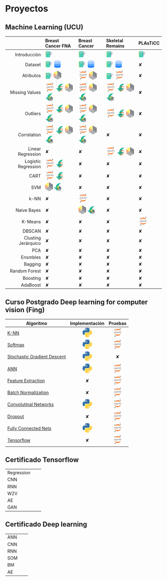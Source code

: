 # Proyectos

## Machine Learning (UCU)

|                     | Breast Cancer FNA     | Breast Cancer |Skeletal Remains   | PLAsTiCC | 
|--------------------:|:-------------------|:--|:--------------------| ------- |
| Introducción        | [![RM](./img/dc.png)][1]  | [![RM](./img/dc.png)][4_1] | [![RM](./img/dc.png)][2_1]  | [![RM](./img/dc.png)][3_1] |
| Dataset             | [![DOC](./img/dc.png)][2] [![Dataset](./img/dd.png)][23] | [![RM](./img/dc.png)][4_2] [![RM](./img/dd.png)][4_9] | [![Dataset](./img/dc.png)][2_4] [![Dataset](./img/dd.png)][2_3]  |✘ |
| Atributos           | [![RM](./img/dc.png)][4] [![RM](./img/rm.png)][3] | [![RM](./img/jn.png)][4_3] [![RM](./img/rm.png)][4_8]  | [![RM](./img/dc.png)][2_2] [![Dataset](./img/jn.png)][2_5]  |✘ |
| Missing Values      | [![RM](./img/jn.png)][5] [![RM](./img/jd.png)][25] [![RM](./img/rm.png)][6] [![RM](./img/rd.png)][24] | [![RM](./img/jn.png)][4_4] [![RM](./img/rm.png)][4_11] [![RM](./img/rd.png)][4_10] |  [![RM](./img/jn.png)][2_6] [![RM](./img/jd.png)][2_9] [![RM](./img/rm.png)][2_12] [![RM](./img/rd.png)][2_13] |✘ |
| Outliers            | [![RM](./img/jn.png)][7] [![RM](./img/jd.png)][26] [![RM](./img/rm.png)][8] [![RM](./img/rd.png)][21]  | [![RM](./img/jn.png)][4_5] [![RM](./img/rm.png)][4_12] [![RM](./img/rd.png)][4_13] | [![RM](./img/jn.png)][2_7] [![RM](./img/jd.png)][2_10] [![RM](./img/rm.png)][2_14] |✘ |
| Correlation         | [![RM](./img/jn.png)][19] [![RM](./img/jd.png)][27] [![RM](./img/rm.png)][20] [![RM](./img/rd.png)][22] | [![RM](./img/jn.png)][4_6]  [![RM](./img/rm.png)][4_14]  [![RM](./img/rd.png)][4_15]  | ✘ | ✘ |
| Linear Regression   | ✘  | ✘ | [![RM](./img/jn.png)][2_8] [![RM](./img/jd.png)][2_11] [![RM](./img/rm.png)][2_15] |✘ |
| Logistic Regression | [![RM](./img/jn.png)][11] [![](./img/jd.png)][12] | ✘ | ✘ |✘ |
| CART                | [![RM](./img/jn.png)][13] [![](./img/jd.png)][14] | ✘ | ✘ |✘ |
| SVM                 | [![](./img/rm.png)][15] [![](./img/rd.png)][16] | ✘ | ✘ |✘ |
| k-NN | ✘ | [![JN](./img/jn.png)][4_7] | ✘ |✘ |
| Naive Bayes | ✘ | [![](./img/rm.png)][4_16] [![](./img/rd.png)][4_17] | ✘ | ✘ |
| K-Means | ✘ | ✘ | ✘ | [![JN](./img/jn.png)][5_1] |
| DBSCAN | ✘ | ✘ | ✘ | ✘ |
| Clusting Jerárquico | ✘ | ✘ | ✘ | ✘ |
| PCA | ✘ | ✘ | ✘ | ✘ |
| Ensmbles | ✘ | ✘ | ✘ | ✘ |
| Bagging | ✘ | ✘ | ✘ | ✘ |
| Random Forest | ✘ | ✘ | ✘ | ✘ |
| Boosting | ✘ | ✘ | ✘ | ✘ |
| AdaBoost | ✘ | ✘ | ✘ | ✘ |

[1]: ./proyects/breast-cancer/1_introduction.md
[2]: ./proyects/breast-cancer/2_dataset.md
[23]: https://drive.google.com/file/d/1N31jS36zYpPMVXFy1AqcbxCgJodye0bW/view?usp=sharing
[3]: ./proyects/breast-cancer/3_attributes_rapidminer.md
[4]: ./proyects/breast-cancer/3_attributes_text.md
[5]: ./proyects/breast-cancer/4_missing_values_code.md
[6]: ./proyects/breast-cancer/4_missing_values_rapidminer.md
[25]: https://drive.google.com/file/d/13QAtVBRNAjF_7PL_QxUb_bbmdfuNIIBh/view?usp=sharing
[24]: https://drive.google.com/file/d/1OGvxyWzjjxLlCi36yNKFzMCeQoL7PEUP/view?usp=sharing
[7]: ./proyects/breast-cancer/5_outliers_code.md
[26]: https://drive.google.com/file/d/1J0YxNysM__epSxv9qC35dw_pUN7PEjFP/view?usp=sharing
[21]: https://drive.google.com/file/d/1Wl7EbF4hMsidKGcm8Fr6wGTw0x5GIgNd/view?usp=sharing
[19]: ./proyects/breast-cancer/6_correlation_code.md
[27]: https://drive.google.com/file/d/1HzOwoi8c0WAsTh10GIxluBqPCRE_MZy6/view?usp=sharing
[20]: ./proyects/breast-cancer/6_correlation_rapidminer.md
[22]: https://drive.google.com/file/d/1LrBDKFolKlYzN1JeliW61lSSXrE3CbWm/view?usp=sharing
[8]: ./proyects/breast-cancer/5_outliers_rapidminer.md
[9]: ./proyects/breast-cancer/
[10]: ./proyects/breast-cancer/
[11]: ./proyects/breast-cancer/8_logistic_regression_code.md
[12]: https://drive.google.com/file/d/1jGZdum82wDCsL4c2eGyltIQGhnWFdR3e/view?usp=sharing
[13]: ./proyects/breast-cancer/7_CART_code.md
[14]: https://drive.google.com/file/d/14kr4rsp7mNqpNT2p_WISr-KOOVWmydxu/view?usp=sharing
[15]: ./proyects/breast-cancer/9_SVM_rapidminer.md
[16]: https://drive.google.com/file/d/141aHUtPFuTgDtkpVs7NV7BaM5crYwavm/view?usp=sharing
[17]: ./proyects/breast-cancer/UNUSED-UNUSED-UNUSED
[18]: ./proyects/breast-cancer/UNUSED-UNUSED-UNUSED

[2_1]: ./proyects/skeletal-remains/1_introduction.md
[2_2]: ./proyects/skeletal-remains/3_attributes_text.md
[2_4]: ./proyects/skeletal-remains/2_dataset.md
[2_5]: ./proyects/skeletal-remains/3_attributes_code.md
[2_3]: https://drive.google.com/file/d/1FW2yhiYE35hSLrAabjBpor1f23vAchCm/view?usp=sharing
[2_6]: ./proyects/skeletal-remains/4_missing_values_code.md
[2_7]: ./proyects/skeletal-remains/5_outliers_code.md
[2_8]: ./proyects/skeletal-remains/10_linear_regression.md
[2_9]: https://drive.google.com/file/d/1QJrkH7FepLMd3x2FI_zO_Vp1XTFUzMPm/view?usp=sharing
[2_10]: https://drive.google.com/file/d/1W8TGU0OziPPN1Bf49lY74KIq22f7P0bp/view?usp=sharing
[2_11]: https://drive.google.com/file/d/1rgjs3WasXmS7Kv8dXdY7AGBAJO1d_Q7Y/view?usp=sharing
[2_12]: ./proyects/skeletal-remains/4_missing_values_rapidminer.md
[2_13]: https://drive.google.com/file/d/1kkWEYlrdIHpbOhj6z-21NoXKz7rf7yC2/view?usp=sharing
[2_14]: ./proyects/skeletal-remains/5_outliers_rapidminer.md
[2_15]: ./proyects/skeletal-remains/10_linear_regression_rapidminer.md

[3_1]: ./proyects/plasticc/1_introduction.md

[4_1]: ./proyects/breast-cancer-diagnosis/1_introduction.md
[4_2]: ./proyects/breast-cancer-diagnosis/2_dataset.md
[4_9]: https://drive.google.com/file/d/1yhe1SvayM-MDZsLT-qY50_H1yWdq8l9c/view?usp=sharing
[4_3]: ./proyects/breast-cancer-diagnosis/3_attributes.md
[4_8]: ./proyects/breast-cancer-diagnosis/3_attributes_rapidminer.md
[4_4]: ./proyects/breast-cancer-diagnosis/4_missing_values.md
[4_10]: https://drive.google.com/file/d/1yhe1SvayM-MDZsLT-qY50_H1yWdq8l9c/view?usp=sharing
[4_11]: ./proyects/breast-cancer-diagnosis/4_missing_values_rapidminer.md
[4_5]: ./proyects/breast-cancer-diagnosis/5_outliers.md
[4_12]: ./proyects/breast-cancer-diagnosis/5_outliers_rapidminer.md
[4_13]: https://drive.google.com/file/d/1yhe1SvayM-MDZsLT-qY50_H1yWdq8l9c/view?usp=sharing
[4_6]: ./proyects/breast-cancer-diagnosis/6_correlation.md
[4_14]: ./proyects/breast-cancer-diagnosis/6_correlation_rapidminer.md
[4_15]: https://drive.google.com/file/d/1XRNyRdLqmAA26e3uzUhCGXFDsLTQ5Vv1/view?usp=sharing
[4_6]: ./proyects/breast-cancer-diagnosis/6_correlation.md
[4_7]: ./proyects/breast-cancer-diagnosis/11_KNN.md
[4_16]: ./proyects/breast-cancer-diagnosis/12_naive-bayes.md
[4_17]: https://drive.google.com/file/d/1kNfTpj5fsDvZU1VOILLOKHFoD5GhpejE/view?usp=sharing
[5_1]: ./proyects/K-means-clustering/Clustering.md

## Curso Postgrado Deep learning for computer vision (Fing)

| Algoritmo | Implementación | Pruebas |  
|-----------|:--------------:|:-------:|
| [K-NN](./proyects/deep-learning/k-nn.md) | [![PY](./img/py.png)][KNN-imp] | [![PY](./img/jn.png)][KNN]  |
| [Softmax](./proyects/deep-learning/softmax.md) | [![PY](./img/py.png)][Softmax-imp] | [![JN](./img/jn.png)][Softmax] |
| [Stochastic Gradient Descent](./proyects/deep-learning/stochastic-gradient-descent.md)  | [![PY](./img/py.png)][SGD-imp] | ✘ |
| [ANN](./proyects/deep-learning/ann.md) | [![PY](./img/py.png)][ANN-imp] | [![PY](./img/jn.png)][ANN] | 
| [Feature Extraction](./proyects/deep-learning/image-feature.md) | ✘ | [![PY](./img/jn.png)][FE] | 
| [Batch Normalization](./proyects/deep-learning/BatchNormalization.md) | ✘ | [![PY](./img/jn.png)][BN] | 
| [Convolutinal Networks](./proyects/deep-learning/ConvolutionalNetworks.md) | [![PY](./img/py.png)][CNN-imp] | [![PY](./img/jn.png)][CN] | 
| [Dropout](./proyects/deep-learning/Dropout.md) | ✘ | [![PY](./img/jn.png)][DO] | 
| [Fully Connected Nets](./proyects/deep-learning/FullyConnectedNets.md) | [![PY](./img/py.png)][FCN-imp] | [![PY](./img/jn.png)][FCN] | 
| [Tensorflow](./proyects/deep-learning/Tensorflow.md) | ✘ | [![PY](./img/jn.png)][TSF] | 

[KNN-imp]: ./proyects/deep-learning/knn-implementation.md
[Softmax-imp]: ./proyects/deep-learning/softmax-implementation.md
[SGD-imp]: ./proyects/deep-learning/stochastic-gradient-descent.md#linear-classifier-&-sgd-implementation
[ANN-imp]: ./proyects/deep-learning/ann-implementation.md
[CNN-imp]: ./proyects/deep-learning/cnn-implementation.md
[FCN-imp]: ./proyects/deep-learning/fullyconnectednets.md

[KNN]: ./proyects/deep-learning/k-nn.md
[Softmax]: ./proyects/deep-learning/softmax.md
[ANN]: ./proyects/deep-learning/ann.md
[FE]: ./proyects/deep-learning/image-features.md
[BN]: ./proyects/deep-learning/BatchNormalization.md
[CN]: ./proyects/deep-learning/ConvolutionalNetworks.md
[DO]: ./proyects/deep-learning/Dropout.md
[FCN]: ./proyects/deep-learning/FullyConnectedNets.md
[TSF]: ./proyects/deep-learning/Tensorflow.md


## Certificado Tensorflow

|  | |  | 
|:--|:---:|:----:|
| Regression | | |
| CNN  | | |
| RNN  | | |
| W2V  | | | 
| AE   | | | 
| GAN  | | | 

## Certificado Deep learning

|      |   |   | 
|:-----|:-:|:-:|
| ANN  | | |
| CNN  | | |
| RNN  | | |
| SOM  | | |
| BM   | | |
| AE   | | |

